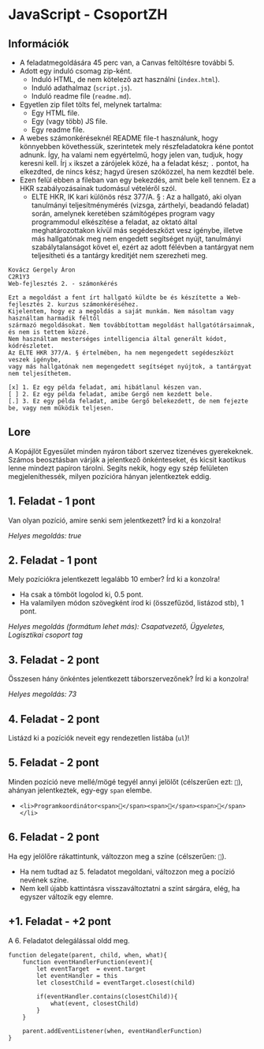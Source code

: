 # JavaScript - CsoportZH

## Információk
- A feladatmegoldására 45 perc van, a Canvas feltöltésre további 5.
- Adott egy induló csomag zip-ként.
    - Induló HTML, de nem kötelező azt használni (`index.html`).
    - Induló adathalmaz (`script.js`).
    - Induló readme file (`readme.md`).
- Egyetlen zip filet tölts fel, melynek tartalma:
    - Egy HTML file.
    - Egy (vagy több) JS file.
    - Egy readme file.
- A webes számonkéréseknél README file-t használunk, hogy könnyebben követhessük, szerintetek mely részfeladatokra kéne pontot adnunk. Így, ha valami nem egyértelmű, hogy jelen van, tudjuk, hogy keresni kell. Írj `x` ikszet a zárójelek közé, ha a feladat kész; `.` pontot, ha elkezdted, de nincs kész; hagyd üresen szóközzel, ha nem kezdtél bele.
- Ezen felül ebben a fileban van egy bekezdés, amit bele kell tennem. Ez a HKR szabályozásainak tudomásul vételéről szól.
    - ELTE HKR, IK kari különös rész 377/A. § : Az a hallgató, aki olyan tanulmányi teljesítménymérés (vizsga, zárthelyi, beadandó feladat) során, amelynek keretében számítógépes program vagy programmodul elkészítése a feladat, az oktató által meghatározottakon kívül más segédeszközt vesz igénybe, illetve más hallgatónak meg nem engedett segítséget nyújt, tanulmányi szabálytalanságot követ el, ezért az adott félévben a tantárgyat nem teljesítheti és a tantárgy kreditjét nem szerezheti meg.
```
Kovácz Gergely Áron
C2R1Y3
Web-fejlesztés 2. - számonkérés

Ezt a megoldást a fent írt hallgató küldte be és készítette a Web-fejlesztés 2. kurzus számonkéréséhez.
Kijelentem, hogy ez a megoldás a saját munkám. Nem másoltam vagy használtam harmadik féltől 
származó megoldásokat. Nem továbbítottam megoldást hallgatótársaimnak, és nem is tettem közzé. 
Nem használtam mesterséges intelligencia által generált kódot, kódrészletet.
Az ELTE HKR 377/A. § értelmében, ha nem megengedett segédeszközt veszek igénybe,
vagy más hallgatónak nem megengedett segítséget nyújtok, a tantárgyat nem teljesíthetem.

[x] 1. Ez egy példa feladat, ami hibátlanul készen van.
[ ] 2. Ez egy példa feladat, amibe Gergő nem kezdett bele.
[.] 3. Ez egy példa feladat, amibe Gergő belekezdett, de nem fejezte be, vagy nem működik teljesen.
```

## Lore
A Kopájlöt Egyesület minden nyáron tábort szervez tizenéves gyerekeknek. Számos beosztásban várják a jelentkező önkénteseket, és kicsit kaotikus lenne mindezt papíron tárolni. Segíts nekik, hogy egy szép felületen megjeleníthessék, milyen pozícióra hányan jelentkeztek eddig.

## 1. Feladat - 1 pont
Van olyan pozíció, amire senki sem jelentkezett? Írd ki a konzolra!

*Helyes megoldás: true*

## 2. Feladat - 1 pont
Mely pozíciókra jelentkezett legalább 10 ember? Írd ki a konzolra!
- Ha csak a tömböt logolod ki, 0.5 pont.
- Ha valamilyen módon szövegként írod ki (összefűzöd, listázod stb), 1 pont.

*Helyes megoldás (formátum lehet más): Csapatvezető, Ügyeletes, Logisztikai csoport tag*

## 3. Feladat - 2 pont
Összesen hány önkéntes jelentkezett táborszervezőnek? Írd ki a konzolra!

*Helyes megoldás: 73*

## 4. Feladat - 2 pont
Listázd ki a pozíciók neveit egy rendezetlen listába (`ul`)!

## 5. Feladat - 2 pont
Minden pozíció neve mellé/mögé tegyél annyi jelölőt (célszerűen ezt: `💛`), ahányan jelentkeztek, egy-egy `span` elembe.
- `<li>Programkoordinátor<span>💛</span><span>💛</span><span>💛</span></li>`

## 6. Feladat - 2 pont
Ha egy jelölőre rákattintunk, változzon meg a színe (célszerűen: `💚`).
- Ha nem tudtad az 5. feladatot megoldani, változzon meg a pocízió nevének színe.
- Nem kell újabb kattintásra visszaváltoztatni a színt sárgára, elég, ha egyszer változik egy elemre.

## +1. Feladat - +2 pont
A 6. Feladatot delegálással oldd meg.
```JS
function delegate(parent, child, when, what){
    function eventHandlerFunction(event){
        let eventTarget  = event.target
        let eventHandler = this
        let closestChild = eventTarget.closest(child)

        if(eventHandler.contains(closestChild)){
            what(event, closestChild)
        }
    }

    parent.addEventListener(when, eventHandlerFunction)
}
```